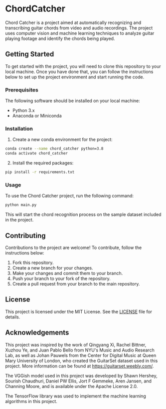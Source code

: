# ChordCatcher

Chord Catcher is a project aimed at automatically recognizing and transcribing guitar chords from video and audio recordings. The project uses computer vision and machine learning techniques to analyze guitar playing footage and identify the chords being played.

## Getting Started

To get started with the project, you will need to clone this repository to your local machine. Once you have done that, you can follow the instructions below to set up the project environment and start running the code.

### Prerequisites

The following software should be installed on your local machine:

- Python 3.x
- Anaconda or Miniconda

### Installation

1. Create a new conda environment for the project:

```bash
conda create --name chord_catcher python=3.8
conda activate chord_catcher
```

2. Install the required packages:

```bash
pip install -r requirements.txt
```

### Usage

To use the Chord Catcher project, run the following command:

```bash
python main.py
```

This will start the chord recognition process on the sample dataset included in the project.

## Contributing

Contributions to the project are welcome! To contribute, follow the instructions below:

1. Fork this repository.
2. Create a new branch for your changes.
3. Make your changes and commit them to your branch.
4. Push your branch to your fork of the repository.
5. Create a pull request from your branch to the main repository.

## License

This project is licensed under the MIT License. See the [LICENSE](LICENSE) file for details.

## Acknowledgements
  This project was inspired by the work of Qingyang Xi, Rachel Bittner, Xuzhou Ye, and Juan Pablo Bello from NYU's Music and Audio Research Lab, as well as Johan Pauwels from the Center for Digital Music at Queen Mary University of London, who created the GuitarSet dataset used in this project.  More information can be found at https://guitarset.weebly.com/.
  
  The VGGish model used in this project was developed by Shawn Hershey, Sourish Chaudhuri, Daniel PW Ellis, Jort F Gemmeke, Aren Jansen, and Channing Moore, and is available under the Apache License 2.0.
  
  The TensorFlow library was used to implement the machine learning algorithms in this project.

